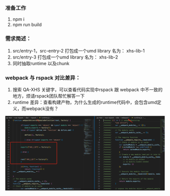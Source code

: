 ### 准备工作
1. npm i 
2. npm run build

### 需求简述：
1. src/entry-1，src-entry-2 打包成一个umd library  名为： xhs-lib-1
2. src/entry-3 打包成一个umd library 名为： xhs-lib-2
3. 同时抽取runtime 以及chunk

### webpack 与 rspack 对比差异：
1. 搜索 QA-XHS 关键字，可以查看代码实现中rspack 跟 webpack 中不一致的地方，烦请rspack团队帮忙解答一下
2. runtime 差异：查看构建产物，为什么生成的runtime代码中，会包含umd定义，而webpack没有？

![runtime](./images/runtime.png)